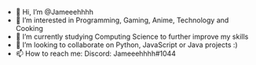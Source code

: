 - 👋 Hi, I’m @Jameeehhhh
- 👀 I’m interested in Programming, Gaming, Anime, Technology and Cooking
- 🌱 I’m currently studying Computing Science to further improve my skills
- 💞️ I’m looking to collaborate on Python, JavaScript or Java projects :)
- 📫 How to reach me:
      Discord: Jameeehhhh#1044

<!---
Jameeehhhh/Jameeehhhh is a ✨ special ✨ repository because its `README.md` (this file) appears on your GitHub profile.
You can click the Preview link to take a look at your changes.
--->
